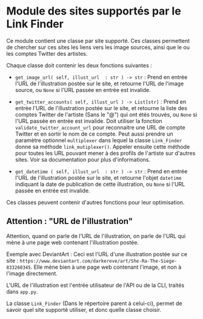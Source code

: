 # Module des sites supportés par le Link Finder

Ce module contient une classe par site supporté. Ces classes permettent de chercher sur ces sites les liens vers les image sources, ainsi que le ou les comptes Twitter des artistes.

Chaque classe doit contenir les deux fonctions suivantes :

* `get_image_url( self, illust_url  : str ) -> str` :
  Prend en entrée l'URL de l'illustration postée sur le site, et retourne l'URL de l'image source, ou `None` si l'URL passée en entrée est invalide.

* `get_twitter_accounts( self, illust_url ) -> List[str]` :
  Prend en entrée l'URL de l'illustration postée sur le site, et retourne la liste des comptes Twitter de l'artiste (Sans le "@") qui ont étés trouvés, ou `None` si l'URL passée en entrée est invalide.
  Doit utiliser la fonction `validate_twitter_account_url` pour reconnaitre une URL de compte Twitter et en sortir le nom de ce compte.
  Peut aussi prendre un paramètre optionnel `multiplexer` dans lequel la classe `Link_Finder` donne sa méthode `link_mutiplexer()`. Appeler ensuite cette méthode pour toutes les URL pouvant mener à des profils de l'artiste sur d'autres sites. Voir sa documentation pour plus d'informations.

* `get_datetime ( self, illust_url  : str ) -> str` :
  Prend en entrée l'URL de l'illustration postée sur le site, et retourne l'objet `datetime` indiquant la date de publication de cette illustration, ou `None` si l'URL passée en entrée est invalide.

Ces classes peuvent contenir d'autres fonctions pour leur optimisation.


## Attention : "URL de l'illustration"

Attention, quand on parle de l'URL de l'illustration, on parle de l'URL qui mène à une page web contenant l'illustration postée.

Exemple avec DeviantArt :
Ceci est l'URL d'une illustration postée sur ce site : `https://www.deviantart.com/darkereve/art/She-Ra-The-Siege-833260345`.
Elle mène bien à une page web contenant l'image, et non à l'image directement.

L'URL de l'illustration est l'entrée utilisateur de l'API ou de la CLI, traités dans `app.py`.

La classe `Link_Finder` (Dans le répertoire parent à celui-ci), permet de savoir quel site supporté utiliser, et donc quelle classe choisir.
